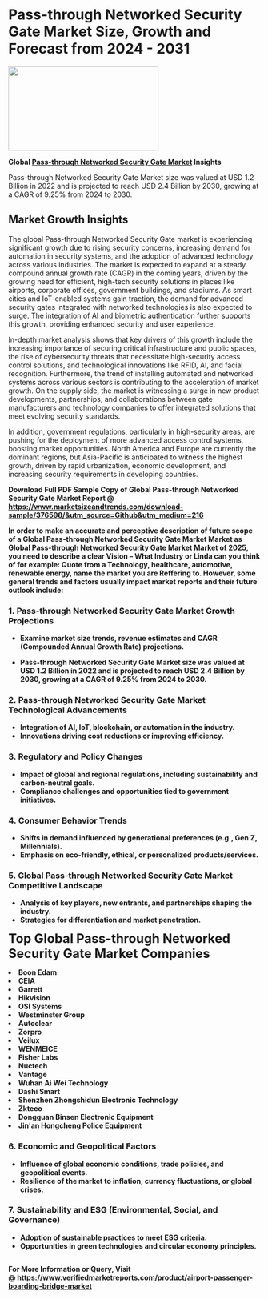 <H1>Pass-through Networked Security Gate Market Size, Growth and Forecast from 2024 - 2031</H1><img class="aligncenter size-medium wp-image-584254" src="https://thirdeyenews.in/wp-content/uploads/2024/09/Global-Market-Research-300x168.jpeg" alt="" width="300" height="168" /><p><strong>Global&nbsp;<a href="https://www.marketsizeandtrends.com/download-sample/376598/&amp;utm_source=Github&utm_medium=216">Pass-through Networked Security Gate Market</a> Insights</strong></p><p>Pass-through Networked Security Gate Market size was valued at USD 1.2 Billion in 2022 and is projected to reach USD 2.4 Billion by 2030, growing at a CAGR of 9.25% from 2024 to 2030.</p><p><h2>Market Growth Insights</h2> <p>The global Pass-through Networked Security Gate market is experiencing significant growth due to rising security concerns, increasing demand for automation in security systems, and the adoption of advanced technology across various industries. The market is expected to expand at a steady compound annual growth rate (CAGR) in the coming years, driven by the growing need for efficient, high-tech security solutions in places like airports, corporate offices, government buildings, and stadiums. As smart cities and IoT-enabled systems gain traction, the demand for advanced security gates integrated with networked technologies is also expected to surge. The integration of AI and biometric authentication further supports this growth, providing enhanced security and user experience.</p> <p><strong></strong></p> <p>In-depth market analysis shows that key drivers of this growth include the increasing importance of securing critical infrastructure and public spaces, the rise of cybersecurity threats that necessitate high-security access control solutions, and technological innovations like RFID, AI, and facial recognition. Furthermore, the trend of installing automated and networked systems across various sectors is contributing to the acceleration of market growth. On the supply side, the market is witnessing a surge in new product developments, partnerships, and collaborations between gate manufacturers and technology companies to offer integrated solutions that meet evolving security standards.</p> <p>In addition, government regulations, particularly in high-security areas, are pushing for the deployment of more advanced access control systems, boosting market opportunities. North America and Europe are currently the dominant regions, but Asia-Pacific is anticipated to witness the highest growth, driven by rapid urbanization, economic development, and increasing security requirements in developing countries.</p> <p><strong></p><p><span class=""><strong>Download Full PDF Sample Copy of Global Pass-through Networked Security Gate Market Report</strong> @ <a href="https://www.marketsizeandtrends.com/download-sample/376598/&amp;utm_source=Github&utm_medium=216" target="_blank">https://www.marketsizeandtrends.com/download-sample/376598/&amp;utm_source=Github&utm_medium=216</a></span></p><p>In order to make an accurate and perceptive description of future scope of a Global&nbsp;Pass-through Networked Security Gate Market Market as Global&nbsp;Pass-through Networked Security Gate Market Market of 2025, you need to describe a clear Vision &ndash; What Industry or Linda can you think of for example: Quote from a Technology, healthcare, automotive, renewable energy, name the market you are Reffering to. However, some general trends and factors usually impact market reports and their future outlook include:</p><h3>1.&nbsp;<strong>Pass-through Networked Security Gate Market Growth Projections</strong></h3><ul><li>Examine market size trends, revenue estimates and CAGR (Compounded Annual Growth Rate) projections.</li><li><p>Pass-through Networked Security Gate Market size was valued at USD 1.2 Billion in 2022 and is projected to reach USD 2.4 Billion by 2030, growing at a CAGR of 9.25% from 2024 to 2030.</p></li></ul><h3>2.&nbsp;<strong>Pass-through Networked Security Gate Market Technological Advancements</strong></h3><ul><li>Integration of AI, IoT, blockchain, or automation in the industry.</li><li>Innovations driving cost reductions or improving efficiency.</li></ul><h3>3.&nbsp;<strong>Regulatory and Policy Changes</strong></h3><ul><li>Impact of global and regional regulations, including sustainability and carbon-neutral goals.</li><li>Compliance challenges and opportunities tied to government initiatives.</li></ul><h3>4.&nbsp;<strong>Consumer Behavior Trends</strong></h3><ul><li>Shifts in demand influenced by generational preferences (e.g., Gen Z, Millennials).</li><li>Emphasis on eco-friendly, ethical, or personalized products/services.</li></ul><h3>5.&nbsp;<strong>Global Pass-through Networked Security Gate Market Competitive Landscape</strong></h3><ul><li>Analysis of key players, new entrants, and partnerships shaping the industry.</li><li>Strategies for differentiation and market penetration.</li></ul><p data-pm-slice="1 1 []"><span style="color: inherit; font-family: inherit; font-size: 25px;">Top Global Pass-through Networked Security Gate Market Companies</span></p><div class="" data-test-id=""><p><li>Boon Edam</li><li> CEIA</li><li> Garrett</li><li> Hikvision</li><li> OSI Systems</li><li> Westminster Group</li><li> Autoclear</li><li> Zorpro</li><li> Veilux</li><li> WENMEICE</li><li> Fisher Labs</li><li> Nuctech</li><li> Vantage</li><li> Wuhan Ai Wei Technology</li><li> Dashi Smart</li><li> Shenzhen Zhongshidun Electronic Technology</li><li> Zkteco</li><li> Dongguan Binsen Electronic Equipment</li><li> Jin'an Hongcheng Police Equipment</li></p></div><h3>6.&nbsp;<strong>Economic and Geopolitical Factors</strong></h3><ul><li>Influence of global economic conditions, trade policies, and geopolitical events.</li><li>Resilience of the market to inflation, currency fluctuations, or global crises.</li></ul><h3>7.&nbsp;<strong>Sustainability and ESG (Environmental, Social, and Governance)</strong></h3><ul><li>Adoption of sustainable practices to meet ESG criteria.</li><li>Opportunities in green technologies and circular economy principles.</li></ul><h2><strong style="font-size: 14px;">For More Information or Query, Visit @&nbsp;</strong><a style="background-color: #ffffff; font-size: 14px;" href="https://www.marketsizeandtrends.com/report/pass-through-networked-security-gate-market/" target="_blank">https://www.verifiedmarketreports.com/product/airport-passenger-boarding-bridge-market</a></h2>
